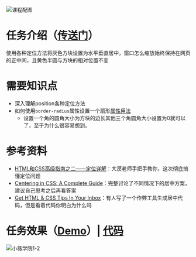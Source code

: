 ![课程配图](http://gss0.baidu.com/9rkZbzqaKgQUohGko9WTAnF6hhy/mms-res/fed/ife/ife_tutor/课程配图.3fb31f3e5af7e8d7.jpg)
# 任务介绍（[传送门](http://ife.baidu.com/course/detail/id/95)）
使用各种定位方法将灰色方块设置为水平垂直居中，窗口怎么缩放始终保持在网页的正中间，且黄色半圆与方块的相对位置不变
# 需要知识点
+ 深入理解position各种定位方法
+ 如何使用`border-radius`属性设置一个扇形[属性用法](http://www.runoob.com/cssref/css3-pr-border-radius.html)
    + 设置一个角的圆角大小为方块的边长其他三个角圆角大小设置为0就可以了，至于为什么很容易想到。
# 参考资料
+ [HTML和CSS高级指南之二——定位详解](http://www.w3cplus.com/css/advanced-html-css-lesson2-detailed-css-positioning.html)：大漠老师手把手教你，这次彻底搞懂定位问题
+ [Centering in CSS: A Complete Guide](https://css-tricks.com/centering-css-complete-guide/)：完整讨论了不同情况下的居中方案，建议自己思考之后再看答案
+ [Get HTML & CSS Tips In Your Inbox](http://howtocenterincss.com/)：有人写了一个作弊工具生成居中代码，但是看着代码你明白为什么吗
# 任务效果（[Demo]()）| [代码](https://github.com/xluos/ife)
![小薇学院1-2](http://7xrp04.com1.z0.glb.clouddn.com/task_1_4_1.png)